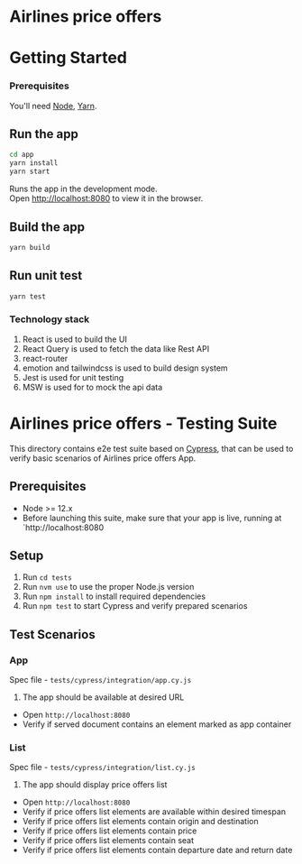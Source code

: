 # Airlines price offers

# Getting Started

### Prerequisites

You'll need [Node](https://nodejs.org/en/), [Yarn](https://yarnpkg.com/en/).

## Run the app

```sh
cd app
yarn install
yarn start
```

Runs the app in the development mode.<br />
Open [http://localhost:8080](http://localhost:8080) to view it in the browser.

## Build the app

```sh
yarn build
```

## Run unit test

```sh
yarn test
```

### Technology stack

  1. React is used to build the UI
  2. React Query is used to fetch the data like Rest API
  3. react-router
  4. emotion and tailwindcss is used to build design system
  5. Jest is used for unit testing
  6. MSW is used for to mock the api data
  
  
# Airlines price offers - Testing Suite

This directory contains e2e test suite based on [Cypress](https://www.cypress.io/), that can be used to verify basic scenarios of Airlines price offers App.

## Prerequisites

- Node >= 12.x
- Before launching this suite, make sure that your app is live, running at `http://localhost:8080

## Setup

1. Run `cd tests`
2. Run `nvm use` to use the proper Node.js version
3. Run `npm install` to install required dependencies
4. Run `npm test` to start Cypress and verify prepared scenarios

## Test Scenarios

### App

Spec file - `tests/cypress/integration/app.cy.js`

1. The app should be available at desired URL

- Open `http://localhost:8080`
- Verify if served document contains an element marked as app container

### List

Spec file - `tests/cypress/integration/list.cy.js`

1. The app should display price offers list

- Open `http://localhost:8080`
- Verify if price offers list elements are available within desired timespan
- Verify if price offers list elements contain origin and destination
- Verify if price offers list elements contain price
- Verify if price offers list elements contain seat
- Verify if price offers list elements contain departure date and return date

